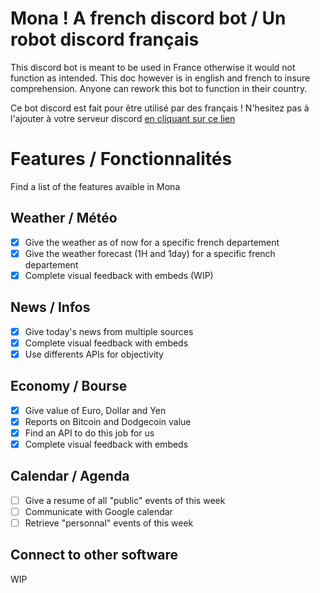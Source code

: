 # Mona ! A french discord bot / Un robot discord français
This discord bot is meant to be used in France otherwise it would not function as intended.
This doc however is in english and french to insure comprehension. Anyone can rework this bot to function in their country.

Ce bot discord est fait pour être utilisé par des français ! N'hesitez pas à l'ajouter à votre serveur discord [ en cliquant sur ce lien](https://discord.com/oauth2/authorize?client_id=958405000101519372&permissions=0&scope=bot%20applications.commands)
# Features / Fonctionnalités
Find a list of the features avaible in Mona

## Weather / Météo
- [x] Give the weather as of now for a specific french departement 
- [x] Give the weather forecast (1H and 1day) for a specific french departement 
- [x] Complete visual feedback with embeds (WIP) 

## News / Infos
- [x] Give today's news from multiple sources 
- [x] Complete visual feedback with embeds 
- [x] Use differents APIs for objectivity 

## Economy / Bourse
- [x] Give value of Euro, Dollar and Yen 
- [x] Reports on Bitcoin and Dodgecoin value 
- [x] Find an API to do this job for us 
- [x] Complete visual feedback with embeds 

## Calendar / Agenda
- [ ] Give a resume of all "public" events of this week 
- [ ] Communicate with Google calendar 
- [ ] Retrieve "personnal" events of this week 

## Connect to other software
WIP
